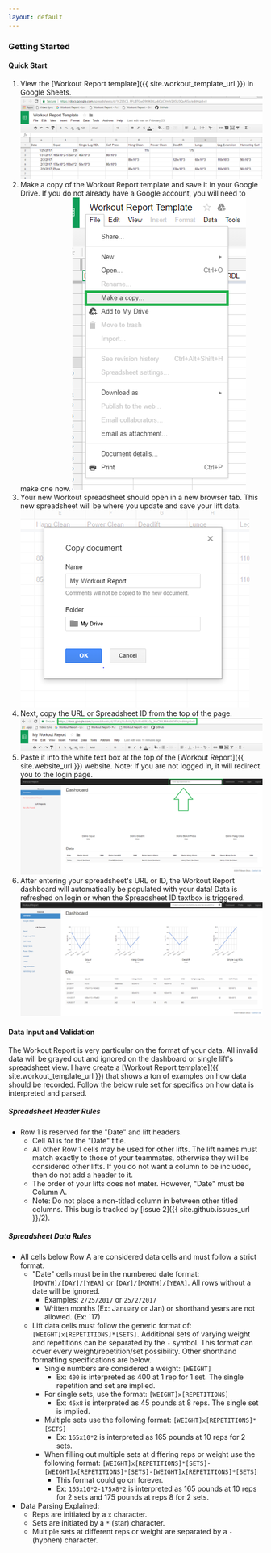 ```yaml
---
layout: default
---
```


### Getting Started

#### Quick Start
1. View the [Workout Report template]({{ site.workout_template_url }}) in Google Sheets.
![Workout Template Picture](images/workout-template.PNG)
2. Make a copy of the Workout Report template and save it in your Google Drive. If you do not already have a Google account, you will need to make one now.
![Make a Copy Picture](images/make-a-copy.png)
3. Your new Workout spreadsheet should open in a new browser tab. This new spreadsheet will be where you update and save your lift data.
![My Workout Report Picture](images/my-workout-report.PNG)
4. Next, copy the URL or Spreadsheet ID from the top of the page.
![Grab URL or Spreadsheet ID Picture](images/url-spreadsheet-id.PNG)
5. Paste it into the white text box at the top of the [Workout Report]({{ site.website_url }}) website. Note: If you are not logged in, it will redirect you to the login page.
![Empty Dashboard Picture](images/empty-dashboard.PNG)
6. After entering your spreadsheet's URL or ID, the Workout Report dashboard will automatically be populated with your data! Data is refreshed on login or when the Spreadsheet ID textbox is triggered.
![Demo Dashboard](images/demo-dashboard.PNG)

#### Data Input and Validation
The Workout Report is very particular on the format of your data. All invalid data will be grayed out and ignored on the dashboard or single lift's spreadsheet view. I have create a [Workout Report template]({{ site.workout_template_url }}) that shows a ton of examples on how data should be recorded. Follow the below rule set for specifics on how data is interpreted and parsed.

##### Spreadsheet Header Rules
- Row 1 is reserved for the "Date" and lift headers.
    - Cell A1 is for the "Date" title.
    - All other Row 1 cells may be used for other lifts. The lift names must match exactly to those of your teammates, otherwise they will be considered other lifts. If you do not want a column to be included, then do not add a header to it.
    - The order of your lifts does not mater. However, "Date" must be Column A.
    - Note: Do not place a non-titled column in between other titled columns. This bug is tracked by [issue 2]({{ site.github.issues_url }}/2).

##### Spreadsheet Data Rules
- All cells below Row A are considered data cells and must follow a strict format.
    - "Date" cells must be in the numbered date format: `[MONTH]/[DAY]/[YEAR]` or `[DAY]/[MONTH]/[YEAR]`. All rows without a date will be ignored.
        - Examples: `2/25/2017` or `25/2/2017`
        - Written months (Ex: January or Jan) or shorthand years are not allowed. (Ex: `17)
    - Lift data cells must follow the generic format of: `[WEIGHT]x[REPETITIONS]*[SETS]`. Additional sets of varying weight and repetitions can be separated by the `-` symbol. This format can cover every  weight/repetition/set possibility. Other shorthand formatting specifications are below.
        - Single numbers are considered a weight: `[WEIGHT]`
            - Ex: `400` is interpreted as 400 at 1 rep for 1 set. The single repetition and set are implied.
        - For single sets, use the format: `[WEIGHT]x[REPETITIONS]`
            - Ex: `45x8` is interpreted as 45 pounds at 8 reps. The single set is implied.
        - Multiple sets use the following format: `[WEIGHT]x[REPETITIONS]*[SETS]`
            - Ex: `165x10*2` is interpreted as 165 pounds at 10 reps for 2 sets.
        - When filling out multiple sets at differing reps or weight use the following format: `[WEIGHT]x[REPETITIONS]*[SETS]-[WEIGHT]x[REPETITIONS]*[SETS]-[WEIGHT]x[REPETITIONS]*[SETS]`
            - This format could go on forever.
            - Ex: `165x10*2-175x8*2` is interpreted as 165 pounds at 10 reps for 2 sets and 175 pounds at reps 8 for 2 sets.
- Data Parsing Explained:
    - Reps are initiated by a `x` character.
    - Sets are initiated by a  `*` (star) character.
    - Multiple sets at different reps or weight are separated by a `-` (hyphen) character.
